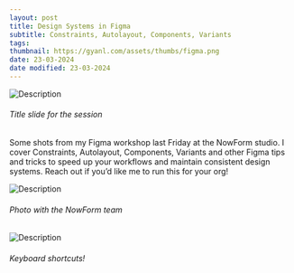 ```yaml
---
layout: post
title: Design Systems in Figma
subtitle: Constraints, Autolayout, Components, Variants
tags: 
thumbnail: https://gyanl.com/assets/thumbs/figma.png
date: 23-03-2024
date modified: 23-03-2024
---
```


![Description](https://gyanl.com/assets/fff-title.png)

###### Title slide for the session

Some shots from my Figma workshop last Friday at the NowForm studio. I cover Constraints, Autolayout, Components, Variants and other Figma tips and tricks to speed up your workflows and maintain consistent design systems. Reach out if you’d like me to run this for your org!

![Description](https://gyanl.com/assets/fff-gyan.jpg)

###### Photo with the NowForm team

![Description](https://gyanl.com/assets/fff-audience.jpg)

###### Keyboard shortcuts!
